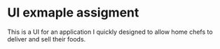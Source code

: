 # UI exmaple assigment
This is a UI for an application I quickly designed to allow home chefs to deliver and sell their foods.
